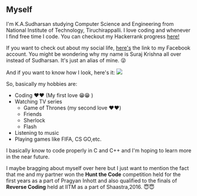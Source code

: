 ## Myself

I'm K.A.Sudharsan  studying Computer Science and Engineering from National Institute of Technology, Tiruchirappalli. I love coding and whenever I find free time I code. You can checkout my Hackerrank progress [here!](https://www.hackerrank.com/surajk16?hr_r=1) 

If you want to check out about my social life, [here's](https://www.facebook.com/krishnasuraj) the link to my Facebook account. 
You might be wondering why my name is Suraj Krishna all over instead of Sudharsan. It's just an alias of mine. :stuck_out_tongue_winking_eye:

And if you want to know how I look, here's it:
![](https://scontent.fmaa3-1.fna.fbcdn.net/v/t1.0-9/14470408_1092012750846982_8769068411638746465_n.jpg?oh=e18d0744436847b086c4709f76eac9ef&oe=599E8D46)

So, basically my hobbies are:
- Coding :heart::heart: (My first love :grin::grin: )
- Watching TV series
  - Game of Thrones (my second love :heart::heart:)
  - Friends
  - Sherlock
  - Flash
- Listening to music
- Playing games like FIFA, CS GO,etc.

I basically know to code properly in C and C++ and I'm hoping to learn more in the near future.

I maybe bragging about myself over here but I just want to mention the fact that me and my partner won the **Hunt the Code** competition held for the first years as a part of Pragyan Inhott and also qualified to the finals of **Reverse Coding** held at IITM as a part of Shaastra,2016. :innocent::innocent: 
  

